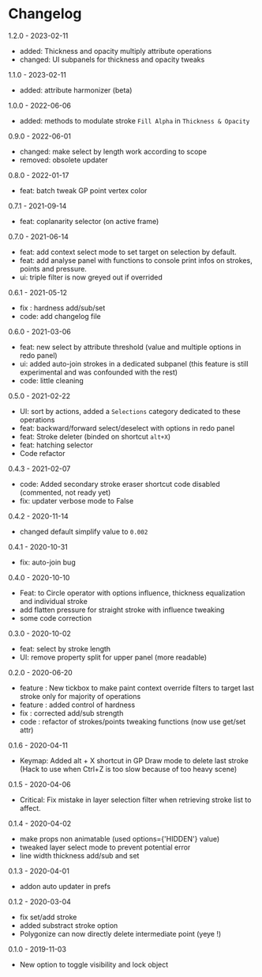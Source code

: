 # Changelog

1.2.0 - 2023-02-11

- added: Thickness and opacity multiply attribute operations
- changed: UI subpanels for thickness and opacity tweaks

1.1.0 - 2023-02-11

- added: attribute harmonizer (beta)

1.0.0 - 2022-06-06

- added: methods to modulate stroke `Fill Alpha` in `Thickness & Opacity`

0.9.0 - 2022-06-01

- changed: make select by length work according to scope
- removed: obsolete updater

0.8.0 - 2022-01-17

- feat: batch tweak GP point vertex color

0.7.1 - 2021-09-14

- feat: coplanarity selector (on active frame)

0.7.0 - 2021-06-14

- feat: add context select mode to set target on selection by default.
- feat: add analyse panel with functions to console print infos on strokes, points and pressure.
- ui: triple filter is now greyed out if overrided

0.6.1 - 2021-05-12

- fix : hardness add/sub/set
- code: add changelog file


0.6.0 - 2021-03-06

- feat: new select by attribute threshold (value and multiple options in redo panel)
- ui: added auto-join strokes in a dedicated subpanel (this feature is still experimental and was confounded with the rest)
- code: little cleaning

0.5.0 - 2021-02-22

- UI: sort by actions, added a `Selections` category dedicated to these operations
- feat: backward/forward select/deselect with options in redo panel
- feat: Stroke deleter (binded on shortcut `alt+X`)
- feat: hatching selector
- Code refactor

0.4.3 - 2021-02-07

- code: Added secondary stroke eraser shortcut code disabled (commented, not ready yet)
- fix: updater verbose mode to False

0.4.2 - 2020-11-14

- changed default simplify value to `0.002`

0.4.1 - 2020-10-31

- fix: auto-join bug

0.4.0 - 2020-10-10

- Feat: to Circle operator with options influence, thickness equalization and individual stroke
- add flatten pressure for straight stroke with influence tweaking
- some code correction

0.3.0 - 2020-10-02

- feat: select by stroke length
- UI: remove property split for upper panel (more readable)

0.2.0 - 2020-06-20

- feature : New tickbox to make paint context override filters to target last stroke only for majority of operations
- feature : added control of hardness
- fix : corrected add/sub strength
- code : refactor of strokes/points tweaking functions (now use get/set attr)

0.1.6 - 2020-04-11

- Keymap: Added alt + X shortcut in GP Draw mode to delete last stroke (Hack to use when Ctrl+Z is too slow because of too heavy scene)
<!-- - removed Auto-join and fade feature... -->

0.1.5 - 2020-04-06

- Critical: Fix mistake in layer selection filter when retrieving stroke list to affect.

0.1.4 - 2020-04-02

- make props non animatable (used options={'HIDDEN'} value)
- tweaked layer select mode to prevent potential error
- line width thickness add/sub and set

0.1.3 - 2020-04-01

- addon auto updater in prefs

0.1.2 - 2020-03-04

- fix set/add stroke
- added substract stroke option
- Polygonize can now directly delete intermediate point (yeye !)

0.1.0 - 2019-11-03

- New option to toggle visibility and lock object
